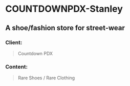 # COUNTDOWNPDX-Stanley
## A shoe/fashion store for street-wear

### Client: 
>Countdown PDX
### Content:
>Rare Shoes / Rare Clothing
